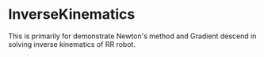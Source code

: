 # InverseKinematics
This is primarily for demonstrate Newton's method and Gradient descend in solving inverse kinematics of RR robot.
